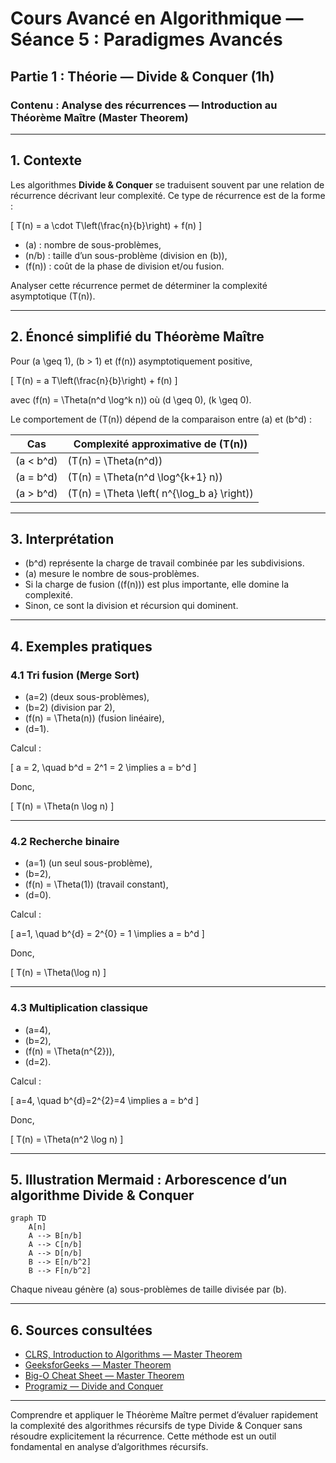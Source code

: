 # Cours Avancé en Algorithmique — Séance 5 : Paradigmes Avancés  
## Partie 1 : Théorie — Divide & Conquer (1h)  
### Contenu : Analyse des récurrences — Introduction au Théorème Maître (Master Theorem)

---

## 1. Contexte

Les algorithmes **Divide & Conquer** se traduisent souvent par une relation de récurrence décrivant leur complexité. Ce type de récurrence est de la forme :

\[
T(n) = a \cdot T\left(\frac{n}{b}\right) + f(n)
\]

- \(a\) : nombre de sous-problèmes,
- \(n/b\) : taille d’un sous-problème (division en \(b\)),
- \(f(n)\) : coût de la phase de division et/ou fusion.

Analyser cette récurrence permet de déterminer la complexité asymptotique \(T(n)\).

---

## 2. Énoncé simplifié du Théorème Maître

Pour \(a \geq 1\), \(b > 1\) et \(f(n)\) asymptotiquement positive,

\[
T(n) = a T\left(\frac{n}{b}\right) + f(n)
\]

avec \(f(n) = \Theta(n^d \log^k n)\) où \(d \geq 0\), \(k \geq 0\).

Le comportement de \(T(n)\) dépend de la comparaison entre \(a\) et \(b^d\) :

| Cas                     | Complexité approximative de \(T(n)\)                      |
|-------------------------|-----------------------------------------------------------|
| \(a < b^d\)             | \(T(n) = \Theta(n^d)\)                                    |
| \(a = b^d\)             | \(T(n) = \Theta(n^d \log^{k+1} n)\)                       |
| \(a > b^d\)             | \(T(n) = \Theta \left( n^{\log_b a} \right)\)             |

---

## 3. Interprétation

- \(b^d\) représente la charge de travail combinée par les subdivisions.
- \(a\) mesure le nombre de sous-problèmes.  
- Si la charge de fusion (\(f(n)\)) est plus importante, elle domine la complexité.
- Sinon, ce sont la division et récursion qui dominent.

---

## 4. Exemples pratiques

### 4.1 Tri fusion (Merge Sort)

- \(a=2\) (deux sous-problèmes),
- \(b=2\) (division par 2),
- \(f(n) = \Theta(n)\) (fusion linéaire),
- \(d=1\).

Calcul :

\[
a = 2, \quad b^d = 2^1 = 2 \implies a = b^d
\]

Donc,

\[
T(n) = \Theta(n \log n)
\]

---

### 4.2 Recherche binaire

- \(a=1\) (un seul sous-problème),
- \(b=2\),
- \(f(n) = \Theta(1)\) (travail constant),
- \(d=0\).

Calcul :

\[
a=1, \quad b^{d} = 2^{0} = 1 \implies a = b^d
\]

Donc,

\[
T(n) = \Theta(\log n)
\]

---

### 4.3 Multiplication classique

- \(a=4\),
- \(b=2\),
- \(f(n) = \Theta(n^{2})\),
- \(d=2\).

Calcul :

\[
a=4, \quad b^{d}=2^{2}=4 \implies a = b^d
\]

Donc,

\[
T(n) = \Theta(n^2 \log n)
\]

---

## 5. Illustration Mermaid : Arborescence d’un algorithme Divide & Conquer

```mermaid
graph TD
    A[n]
    A --> B[n/b]
    A --> C[n/b]
    A --> D[n/b]
    B --> E[n/b^2]
    B --> F[n/b^2]
```

Chaque niveau génère \(a\) sous-problèmes de taille divisée par \(b\).

---

## 6. Sources consultées

- [CLRS, Introduction to Algorithms — Master Theorem](https://en.wikipedia.org/wiki/Master_theorem_(analysis_of_algorithms))
- [GeeksforGeeks — Master Theorem](https://www.geeksforgeeks.org/analysis-algorithms-set-4-master-method-solving-recurrences/)
- [Big-O Cheat Sheet — Master Theorem](https://www.bigocheatsheet.com/)
- [Programiz — Divide and Conquer](https://www.programiz.com/dsa/divide-and-conquer)

---

Comprendre et appliquer le Théorème Maître permet d’évaluer rapidement la complexité des algorithmes récursifs de type Divide & Conquer sans résoudre explicitement la récurrence. Cette méthode est un outil fondamental en analyse d’algorithmes récursifs.